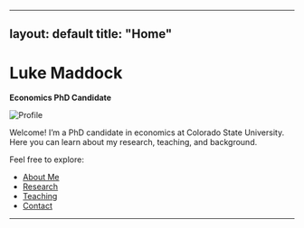 
---
layout: default
title: "Home"
---

# Luke Maddock
**Economics PhD Candidate**

![Profile](/assets/img/profile.jpg)

Welcome! I’m a PhD candidate in economics at Colorado State University. Here you can learn about my research, teaching, and background.

Feel free to explore:
- [About Me](/about/)
- [Research](/research/)
- [Teaching](/teaching/)
- [Contact](/contact/)


---
